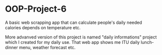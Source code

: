 # OOP-Project-6

A basic web scrapping app that can calculate people's daily needed calories depends on temperature etc.

More advanved version of this project is named "daily informations" project which I created for my daily use.
That web app shows me ITU daily lunch-dinner menu, weather forecast etc.
